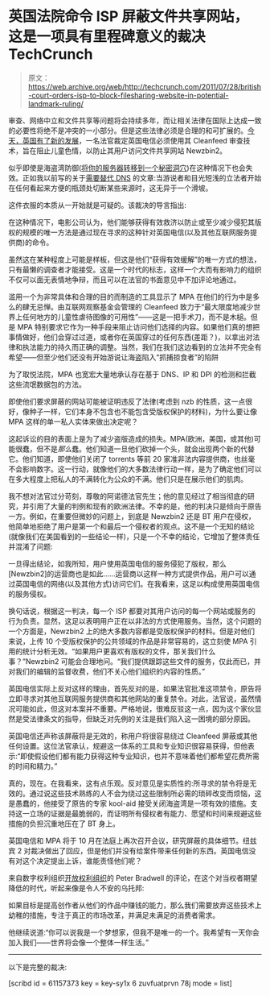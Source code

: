 # 英国法院命令 ISP 屏蔽文件共享网站，这是一项具有里程碑意义的裁决 TechCrunch

> 原文：<https://web.archive.org/web/http://techcrunch.com/2011/07/28/british-court-orders-isp-to-block-filesharing-website-in-potential-landmark-ruling/>

审查、网络中立和文件共享等问题将会持续多年，而让相关法律在国际上达成一致的必要性将绝不是冲突的一小部分。但是这些法律必须是合理的和可扩展的。[今天，英国有了新的发展](https://web.archive.org/web/20230203045032/http://www.bbc.co.uk/news/technology-14322957)，一名法官裁定英国电信必须使用其 Cleanfeed 审查技术，旨在阻止儿童色情，以防止其用户访问文件共享网站 Newzbin2。

似乎即使是海盗湾防御([将你的服务器转移到一个秘密洞穴](https://web.archive.org/web/20230203045032/https://techcrunch.com/2011/05/18/pirate-bay-servers-take-refuge-in-secret-mountain-cave/))在这种情况下也会失效。正如我以前写的关于[需要替代 DNS](https://web.archive.org/web/20230203045032/https://techcrunch.com/2010/10/01/coica-bill-postponed-its-time-to-discuss-alternatives-to-traditional-dns/) 的文章:当游说者和目光短浅的立法者开始在任何看起来方便的瓶颈处切断某些来源时，这无异于一个滑坡。

这件衣服的本质从一开始就是可疑的。该裁决的导言指出:

在这种情况下，电影公司认为，他们能够获得有效救济以防止或至少减少侵犯其版权的规模的唯一方法是通过现在寻求的这种针对英国电信(以及其他互联网服务提供商)的命令。

虽然这在某种程度上可能是样板，但这是他们“获得有效缓解”的唯一方式的想法，只有最懒的调查者才能接受。这是一个时代的标志，这样一个大而有影响力的组织不仅可以面无表情地争辩，而且可以在法官的书面意见中不加评论地通过。

滥用一个为非常具体和合理的目的而制造的工具显示了 MPA 在他们的行为中是多么的肆无忌惮。由互联网观察基金会管理的 Cleanfeed 致力于“最大限度地减少世界上任何地方的儿童性虐待图像的可用性”——这是一把手术刀，而不是木槌。但是 MPA 特别要求它作为一种手段来阻止访问他们选择的内容。如果他们真的想把事情做好，他们会穿过过道，或者你在英国穿过的任何东西(差距？)，以拿出对法律和执法能力的持久而正确的调整。当然，我们在我们这边看到的立法并不完全有希望——但至少他们还没有开始游说让海盗陷入“抓捕掠食者”的陷阱

为了取悦法院，MPA 也宽宏大量地承认存在基于 DNS、IP 和 DPI 的检测和拦截这些流氓数据包的方法。

即使他们要求屏蔽的网站可能被证明违反了法律(考虑到 nzb 的性质，这一点很好，像种子一样，它们本身不包含也不能包含受版权保护的材料)，为什么要让像 MPA 这样的单一私人实体来做出决定呢？

这起诉讼的目的表面上是为了减少盗版造成的损失。MPA(欧洲，美国，或其他)可能很蠢，但不是*那么*蠢。他们知道一旦他们砍掉一个头，就会出现两个新的代替它。他们知道，即使他们关闭了 torrents 等前 20 家准非法内容提供商，也丝毫不会影响数字。这一行动，就像他们的大多数法律行动一样，是为了确定他们可以在多大程度上把私人的不满转化为公众的不满。他们只是在展示他们的肌肉。

我不想对法官过分苛刻，尊敬的阿诺德法官先生；他的意见经过了相当彻底的研究，并引用了大量的判例和现有的欧洲法律。不幸的是，他的判决只是倾向于原告一方。例如，在重要但微妙的问题上，到底是 Newzbin2 还是 BT 用户在侵权，他简单地拒绝了用户是第一个和最后一个侵权者的观点。这不是一个无知的结论(就像我们在美国看到的一些结论一样)，只是一个不幸的结论，它增加了整体责任并混淆了问题:

一旦得出结论，如我所知，用户使用英国电信的服务侵犯了版权，那么[Newzbin2]的运营商也是如此……运营商以这样一种方式提供作品，用户可以通过英国电信的网络(以及其他方式)访问它们。在我看来，这足以构成使用英国电信的服务侵权。

换句话说，根据这一判决，每一个 ISP 都要对其用户访问的每一个网站或服务的行为负责。显然，这足以表明用户正在以非法的方式使用服务。当然，这个问题的一个方面是，Newzbin2 上的绝大多数内容都是受版权保护的材料。但是对他们来说，上传 10 个受版权保护的公共领域的作品是非常容易的，这立刻使 MPA 引用的统计分析无效。“如果用户更喜欢有版权的文件，那关我们什么事？”Newzbin2 可能会合理地问。“我们提供跟踪这些文件的服务，仅此而已，并对我们的编辑的监督收费，他们不关心他们组织的内容的性质。”

英国电信实际上反对这样的理由，首先反对的是，如果法官批准这项禁令，原告将立即寻求对其他互联网服务提供商和其他网站的重复禁令。对此，法官说，虽然情况可能如此，但这对本案并不重要。严格地说，很难反驳这一点，因为这个家伙显然是受法律条文的指导，但缺乏对先例的关注是我们陷入这一困境的部分原因。

英国电信还声称该屏蔽将是无效的，称用户将很容易绕过 Cleanfeed 屏蔽或其他任何设置。这位法官承认，规避这一体系的工具和专业知识很容易获得，但他表示:“即使假设他们都有能力获得这种专业知识，也并不意味着他们都希望花费所需的时间和精力。”

真的，现在。在我看来，这有点乐观。反对意见是实质性的:所寻求的禁令将是无效的。通过说这些技术熟练的人不会为绕过这些限制所必需的琐碎改变而烦恼，这是愚蠢的，他接受了原告的专家 kool-aid 接受关闭海盗湾是一项有效的措施。支持这一立场的证据是最脆弱的，而证明所有侵权者有能力、愿望和时间来规避这些措施的负担沉重地压在了 BT 身上。

英国电信和 MPA 将于 10 月在法庭上再次召开会议，研究屏蔽的具体细节。纽兹宾 2 对裁决做出了回应，但是他们并没有给案件带来任何新的东西。英国电信没有对这个决定提出上诉，谁能责怪他们呢？

来自数字权利组织[开放权利组织](https://web.archive.org/web/20230203045032/http://www.openrightsgroup.org/)的 Peter Bradwell 的评论，在这个对当权者期望降低的时代，听起来像是令人不安的乌托邦:

如果目标是提高创作者从他们的作品中赚钱的能力，那么我们需要放弃这些技术上幼稚的措施，专注于真正的市场改革，并满足未满足的消费者需求。

他继续说道:“你可以说我是一个梦想家，但我不是唯一的一个。我希望有一天你会加入我们——世界将会像一个整体一样生活。”

* * *

以下是完整的裁决:

[scribd id = 61157373 key = key-sy1x 6 zuvfuatprvn 78j mode = list]